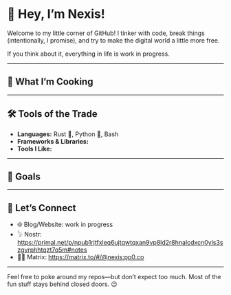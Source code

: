 # 👾 Hey, I’m Nexis!  

Welcome to my little corner of GitHub! I tinker with code, break things (intentionally, I promise), and try to make the digital world a little more free.  

If you think about it, everything in life is work in progress. 

---

## 🍳 What I’m Cooking  

---

## 🛠️ Tools of the Trade  

- **Languages:** Rust 🦀, Python 🐍, Bash 
- **Frameworks & Libraries:** 
- **Tools I Like:**
  
---

## 🎯 Goals  

---

## 📡 Let’s Connect  

- 🌐 Blog/Website: work in progress
- 𓅦 Nostr: https://primal.net/p/npub1rjtfxleq6ujtqwtqxan9vp8ld2r8hnalcdxcn0yls3szgvrphhtqzt7q5m#notes
- 🕵️‍♂️ Matrix: https://matrix.to/#/@nexis:pp0.co

---

Feel free to poke around my repos—but don’t expect too much. Most of the fun stuff stays behind closed doors. 😉
